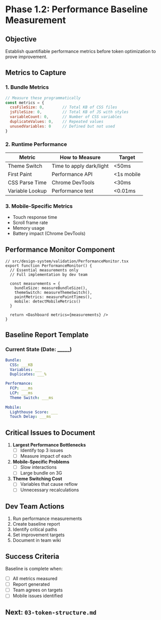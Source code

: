 # Phase 1.2: Performance Baseline Measurement

## Objective
Establish quantifiable performance metrics before token optimization to prove improvement.

## Metrics to Capture

### 1. Bundle Metrics
```javascript
// Measure these programmatically
const metrics = {
  cssFileSize: 0,        // Total KB of CSS files
  jsFileSize: 0,         // Total KB of JS with styles
  variableCount: 0,      // Number of CSS variables
  duplicateValues: 0,    // Repeated values
  unusedVariables: 0     // Defined but not used
}
```

### 2. Runtime Performance
| Metric | How to Measure | Target |
|--------|---------------|--------|
| Theme Switch | Time to apply dark/light | <50ms |
| First Paint | Performance API | <1s mobile |
| CSS Parse Time | Chrome DevTools | <30ms |
| Variable Lookup | Performance test | <0.01ms |

### 3. Mobile-Specific Metrics
- Touch response time
- Scroll frame rate
- Memory usage
- Battery impact (Chrome DevTools)

## Performance Monitor Component

```tsx
// src/design-system/validation/PerformanceMonitor.tsx
export function PerformanceMonitor() {
  // Essential measurements only
  // Full implementation by dev team
  
  const measurements = {
    bundleSize: measureBundleSize(),
    themeSwitch: measureThemeSwitch(),
    paintMetrics: measurePaintTimes(),
    mobile: detectMobileMetrics()
  }
  
  return <Dashboard metrics={measurements} />
}
```

## Baseline Report Template

### Current State (Date: _____)
```yaml
Bundle:
  CSS: ___KB
  Variables: ___
  Duplicates: ___%

Performance:
  FCP: ___ms
  LCP: ___ms  
  Theme Switch: ___ms
  
Mobile:
  Lighthouse Score: ___
  Touch Delay: ___ms
```

## Critical Issues to Document

1. **Largest Performance Bottlenecks**
   - [ ] Identify top 3 issues
   - [ ] Measure impact of each

2. **Mobile-Specific Problems**
   - [ ] Slow interactions
   - [ ] Large bundle on 3G

3. **Theme Switching Cost**
   - [ ] Variables that cause reflow
   - [ ] Unnecessary recalculations

## Dev Team Actions

1. Run performance measurements
2. Create baseline report
3. Identify critical paths
4. Set improvement targets
5. Document in team wiki

## Success Criteria

Baseline is complete when:
- [ ] All metrics measured
- [ ] Report generated
- [ ] Team agrees on targets
- [ ] Mobile issues identified

## Next: `03-token-structure.md`
